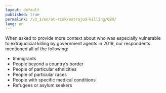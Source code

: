 ```yaml
---
layout: default
published: true
permalink: /v3_1/en/at-risk/extrajud-killing/GBR/
lang: en
---
```


When asked to provide more context about who was especially vulnerable to extrajudicial killing by government agents in 2019, our respondents mentioned all of the following:
- Immigrants 
- People beyond a country’s border 
- People of particular ethnicities 
- People of particular races 
- People with specific medical conditions 
- Refugees or asylum seekers 


